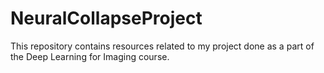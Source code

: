 # NeuralCollapseProject
This repository contains resources related to my project done as a part of the Deep Learning for Imaging course.
